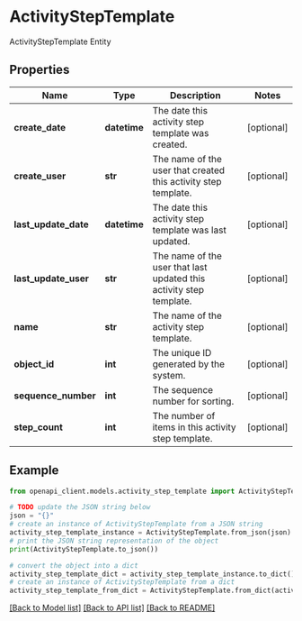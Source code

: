 # ActivityStepTemplate

ActivityStepTemplate Entity

## Properties

Name | Type | Description | Notes
------------ | ------------- | ------------- | -------------
**create_date** | **datetime** | The date this activity step template was created. | [optional] 
**create_user** | **str** | The name of the user that created this activity step template. | [optional] 
**last_update_date** | **datetime** | The date this activity step template was last updated. | [optional] 
**last_update_user** | **str** | The name of the user that last updated this activity step template. | [optional] 
**name** | **str** | The name of the activity step template. | [optional] 
**object_id** | **int** | The unique ID generated by the system. | [optional] 
**sequence_number** | **int** | The sequence number for sorting. | [optional] 
**step_count** | **int** | The number of items in this activity step template. | [optional] 

## Example

```python
from openapi_client.models.activity_step_template import ActivityStepTemplate

# TODO update the JSON string below
json = "{}"
# create an instance of ActivityStepTemplate from a JSON string
activity_step_template_instance = ActivityStepTemplate.from_json(json)
# print the JSON string representation of the object
print(ActivityStepTemplate.to_json())

# convert the object into a dict
activity_step_template_dict = activity_step_template_instance.to_dict()
# create an instance of ActivityStepTemplate from a dict
activity_step_template_from_dict = ActivityStepTemplate.from_dict(activity_step_template_dict)
```
[[Back to Model list]](../README.md#documentation-for-models) [[Back to API list]](../README.md#documentation-for-api-endpoints) [[Back to README]](../README.md)



